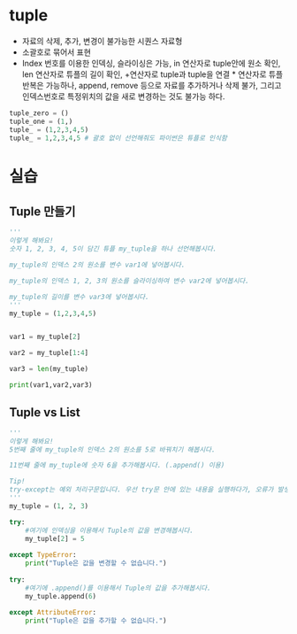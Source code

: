 # tuple
* 자료의 삭제, 추가, 변경이 불가능한 시퀀스 자료형
* 소괄호로 묶어서 표현
* Index 번호를 이용한 인덱싱, 슬라이싱은 가능, in 연산자로 tuple안에 원소 확인, len 연산자로 튜플의 길이 확인, +연산자로 tuple과 tuple을 연결 * 연산자로 튜플 반복은 가능하나, append, remove 등으로 자료를 추가하거나 삭제 불가, 그리고 인덱스번호로 특정위치의 값을 새로 변경하는 것도 불가능 하다.

```python
tuple_zero = ()
tuple_one = (1,)
tuple_ = (1,2,3,4,5)
tuple_ = 1,2,3,4,5 # 괄호 없이 선언해줘도 파이썬은 튜플로 인식함
```

# 실습
## Tuple 만들기
```python
'''
이렇게 해봐요!
숫자 1, 2, 3, 4, 5이 담긴 튜플 my_tuple을 하나 선언해봅시다.

my_tuple의 인덱스 2의 원소를 변수 var1에 넣어봅시다.

my_tuple의 인덱스 1, 2, 3의 원소를 슬라이싱하여 변수 var2에 넣어봅시다.

my_tuple의 길이를 변수 var3에 넣어봅시다.
'''
my_tuple = (1,2,3,4,5)


var1 = my_tuple[2]

var2 = my_tuple[1:4]

var3 = len(my_tuple)

print(var1,var2,var3)
```
## Tuple vs List
```python
'''
이렇게 해봐요!
5번째 줄에 my_tuple의 인덱스 2의 원소를 5로 바꿔치기 해봅시다.

11번째 줄에 my_tuple에 숫자 6을 추가해봅시다. (.append() 이용)

Tip!
try-except는 예외 처리구문입니다. 우선 try문 안에 있는 내용을 실행하다가, 오류가 발생하면 except문 안에 있는 내용을 실행합니다.
'''
my_tuple = (1, 2, 3)

try:
    #여기에 인덱싱을 이용해서 Tuple의 값을 변경해봅시다.
    my_tuple[2] = 5
    
except TypeError:
    print("Tuple은 값을 변경할 수 없습니다.")
    
try:
    #여기에 .append()를 이용해서 Tuple의 값을 추가해봅시다.
    my_tuple.append(6)
    
except AttributeError:
    print("Tuple은 값을 추가할 수 없습니다.")
```